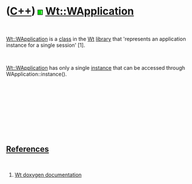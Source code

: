 



 

 

 

 

 

([C++](Cpp.htm)) ![Wt](PicWt.png) [Wt::WApplication](CppWApplication.htm)
=========================================================================

 

[Wt::WApplication](CppWApplication.htm) is a [class](CppClass.htm) in
the [Wt](CppWt.htm) [library](CppLibrary.htm) that 'represents an
application instance for a single session' \[1\].

 

[Wt::WApplication](CppWApplication.htm) has only a single
[instance](CppInstance.htm) that can be accessed through
WApplication::instance().

 

 

 

 

 

[References](CppReferences.htm)
-------------------------------

 

1.  [Wt doxygen
    documentation](http://www.webtoolkit.eu/wt/doc/reference/html/classWt_1_1WApplication.html#_details)

 

 

 

 

 





 



